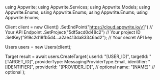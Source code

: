 using Appwrite;
using Appwrite.Services;
using Appwrite.Models;
using Appwrite.Enums;
using Appwrite.Enums;
using Appwrite.Enums;
using Appwrite.Enums;

Client client = new Client()
    .SetEndPoint("https://cloud.appwrite.io/v1") // Your API Endpoint
    .SetProject("5df5acd0d48c2") // Your project ID
    .SetKey("919c2d18fb5d4...a2ae413da83346ad2"); // Your secret API key

Users users = new Users(client);

Target result = await users.CreateTarget(
    userId: "[USER_ID]",
    targetId: "[TARGET_ID]",
    providerType: MessagingProviderType.Email,
    identifier: "[IDENTIFIER]",
    providerId: "[PROVIDER_ID]", // optional
    name: "[NAME]" // optional
);